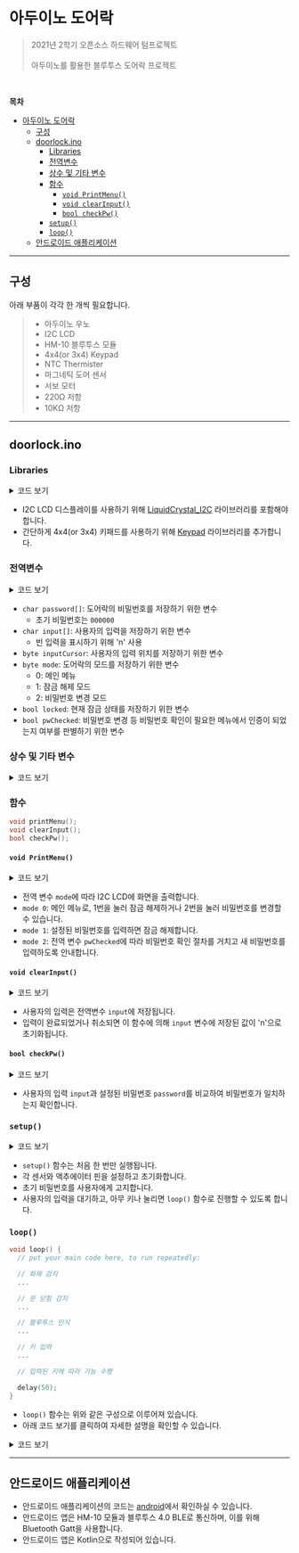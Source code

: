 # 아두이노 도어락

> 2021년 2학기 오픈소스 하드웨어 텀프로젝트
> <br><br>아두이노를 활용한 블루투스 도어락 프로젝트

<br>

**목차**
- [아두이노 도어락](#아두이노-도어락)
  - [구성](#구성)
  - [doorlock.ino](#doorlockino)
    - [Libraries](#libraries)
    - [전역변수](#전역변수)
    - [상수 및 기타 변수](#상수-및-기타-변수)
    - [함수](#함수)
      - [`void PrintMenu()`](#void-printmenu)
      - [`void clearInput()`](#void-clearinput)
      - [`bool checkPw()`](#bool-checkpw)
    - [`setup()`](#setup)
    - [`loop()`](#loop)
  - [안드로이드 애플리케이션](#안드로이드-애플리케이션)

---

## 구성
아래 부품이 각각 한 개씩 필요합니다.
>  * 아두이노 우노
>  * I2C LCD
>  * HM-10 블루투스 모듈
>  * 4x4(or 3x4) Keypad
>  * NTC Thermister
>  * 마그네틱 도어 센서
>  * 서보 모터
>  * 220Ω 저항
>  * 10KΩ 저항

---

## doorlock.ino
### Libraries

<details>
<summary>코드 보기</summary>

```c++
#include <SoftwareSerial.h>
#include <LiquidCrystal_I2C.h>
#include <Wire.h>
#include <Servo.h>
#include <Keypad.h>
```

</details>

* I2C LCD 디스플레이를 사용하기 위해 [LiquidCrystal_I2C](https://github.com/johnrickman/LiquidCrystal_I2C) 라이브러리를 포함해야 합니다.
* 간단하게 4x4(or 3x4) 키패드를 사용하기 위해 [Keypad](https://playground.arduino.cc/Code/Keypad/) 라이브러리를 추가합니다.


### 전역변수

<details>
<summary>코드 보기</summary>

```c++
char password[6] = {'0', '0', '0', '0', '0', '0'};
char input[6] = {'n', 'n', 'n', 'n', 'n', 'n'};
byte inputCursor = 0;

byte mode = 0;
bool locked = false;
bool pwChecked = false;
```

</details>

* `char password[]`: 도어락의 비밀번호를 저장하기 위한 변수
  * 초기 비밀번호는 `000000`
* `char input[]`: 사용자의 입력을 저장하기 위한 변수
  * 빈 입력을 표시하기 위해 'n' 사용
* `byte inputCursor`: 사용자의 입력 위치를 저장하기 위한 변수
* `byte mode`: 도어락의 모드를 저장하기 위한 변수
  * 0: 메인 메뉴
  * 1: 잠금 해제 모드
  * 2: 비밀번호 변경 모드
* `bool locked`: 현재 잠금 상태를 저장하기 위한 변수
* `bool pwChecked`: 비밀번호 변경 등 비밀번호 확인이 필요한 메뉴에서 인증이 되었는지 여부를 판별하기 위한 변수


### 상수 및 기타 변수

<details>
<summary>코드 보기</summary>

```c++
const int THERMAL_LIMIT = 500; // 화재 인식 범위

const byte KEY_ROWS = 4; // 키패드 열
const byte KEY_COLS = 4; // 키패드 행
// 키패드 배열
const char KEYS[KEY_ROWS][KEY_COLS] = {
  {'1', '2', '3', 'u'},
  {'4', '5', '6', 'd'},
  {'7', '8', '9', 'o'},
  {'*', '0', '#', 'x'}
};

// 핀 위치
const byte PIN_TEMPERATURE = A2;
const byte PIN_DOOR_SENSOR = 2;
const byte PIN_BT_RX = 4;
const byte PIN_BT_TX = 5;
const byte PIN_SERVO = 3;
const byte PIN_KEY_ROWS[KEY_ROWS] = {13, 12, 11, 10};
const byte PIN_KEY_COLS[KEY_COLS] = {9, 8, 7, 6};

// I2C LCD 모듈 
LiquidCrystal_I2C lcd(0x27, 16, 2);
// 블루투스 모듈
SoftwareSerial bt(PIN_BT_TX, PIN_BT_RX);
// 키패드
Keypad pad = Keypad(makeKeymap(KEYS),
                    PIN_KEY_ROWS, PIN_KEY_COLS,
                    KEY_ROWS, KEY_COLS);
// 서보모터
Servo servo;
```

</details>


### 함수
```c++
void printMenu();
void clearInput();
bool checkPw();
```

#### `void PrintMenu()`

<details>
<summary>코드 보기</summary>

```c++
void printMenu() {
  lcd.init();
  switch (mode) {
    case 0: // Main menu mode
      lcd.setCursor(1, 0);
      lcd.print("1. Unlock");
      lcd.setCursor(1, 1);
      lcd.print("2. Change PW");
      break;

    case 1: // Unlock mode
      lcd.setCursor(4, 0);
      lcd.print("Password");
      break;

    case 2: // Settings mode
      if (pwChecked) {
        lcd.setCursor(2, 0);
        lcd.print("Enter new pw");
      } else {
        lcd.setCursor(4, 0);
        lcd.print("Enter pw");
      }
      break;

  }
}
```

</details>

* 전역 변수 `mode`에 따라 I2C LCD에 화면을 출력합니다.
* `mode 0`: 메인 메뉴로, 1번을 눌러 잠금 해제하거나 2번을 눌러 비밀번호를 변경할 수 있습니다.
* `mode 1`: 설정된 비밀번호를 입력하면 잠금 해제합니다.
* `mode 2`: 전역 변수 `pwChecked`에 따라 비밀번호 확인 절차를 거치고 새 비밀번호를 입력하도록 안내합니다.

#### `void clearInput()`

<details>
<summary>코드 보기</summary>

```c++
void clearInput() {
  for (int i = 0; i < 6; i++) {
    input[i] = 'n';
  }
  inputCursor = 0;
}
```

</details>

* 사용자의 입력은 전역변수 `input`에 저장됩니다.
* 입력이 완료되었거나 취소되면 이 함수에 의해 `input` 변수에 저장된 값이 'n'으로 초기화됩니다.

#### `bool checkPw()`

<details>
<summary>코드 보기</summary>

```c++
bool checkPw() {
  bool correct = true;
  for (int i = 0; i < 6; i++) {
    if (password[i] != input[i]) {
      correct = false;
      break;
    }
  }

  return correct;
}
```

</details>

* 사용자의 입력 `input`과 설정된 비밀번호 `password`를 비교하여 비밀번호가 일치하는지 확인합니다.


### `setup()`

<details>
<summary>코드 보기</summary>

```c++
void setup() {
  // put your setup code here, to run once:

  Serial.begin(9600);

  // Initialize servo
  servo.attach(PIN_SERVO);
  servo.write(0);

  // Initiailize bluetooth
  bt.begin(9600);

  // Initialize button (proximity replacement)
  pinMode(PIN_DOOR_SENSOR, INPUT);

  lcd.init();
  lcd.backlight();
  lcd.setCursor(3, 0);
  lcd.print("PW: 000000");
  lcd.setCursor(0, 1);
  lcd.print("Press any button");

  char key;
  while (!(key = pad.getKey())) {
    delay(100);
  }

  printMenu();

}
```

</details>

* `setup()` 함수는 처음 한 번만 실행됩니다.
* 각 센서와 액추에이터 핀을 설정하고 초기화합니다.
* 초기 비밀번호를 사용자에게 고지합니다.
* 사용자의 입력을 대기하고, 아무 키나 눌리면 `loop()` 함수로 진행할 수 있도록 합니다.


### `loop()` 

```c++
void loop() {
  // put your main code here, to run repeatedly:

  // 화재 감지
  ...

  // 문 닫힘 감지
  ...

  // 블루투스 인식
  ...

  // 키 입력
  ...

  // 입력된 키에 따라 기능 수행

  delay(50);
}
```

* `loop()` 함수는 위와 같은 구성으로 이루어져 있습니다.
* 아래 코드 보기를 클릭하여 자세한 설명을 확인할 수 있습니다.

<details>
<summary>코드 보기</summary>

```c++
// 화재 감지
  int temp = analogRead(PIN_TEMPERATURE);
  if (temp > THERMAL_LIMIT) {
    locked = false;
    servo.write(0);

    delay(5000);
    return;
  }
```

* NTC Thermister에서 현재 온도를 측정하여 상수로 선언되어 있는 `THERMAL_LIMIT`의 값보다 높다면 이후의 코드를 모두 무시하고 잠금이 해제됩니다.

```c++
  // 문 닫힘 감지
  if (!digitalRead(PIN_DOOR_SENSOR) && !locked) {
    locked = true;
    servo.write(90);

    lcd.init();
    lcd.setCursor(5, 0);
    lcd.print("Locked");

    delay(1000);
    printMenu();
  }
```

* 문이 열려 있는 상태에서 마그네틱 도어 센서가 인식되면 서보모터를 동작시켜 문을 닫습니다.

```c++
  // 블루투스 인식
  if (bt.available()) {
    byte data = bt.read();
    if (data == 'u') {
      bool pass = true;
      for (int i = 0; bt.available() && i < 6; i++) {
        if (bt.read() != password[i]) {
          pass = false;
          break;
        }
      }

      if (pass) {
        servo.write(0);

        lcd.init();
        lcd.setCursor(3, 0);
        lcd.print("Bluetooth");
        lcd.setCursor(4, 1);
        lcd.print("Unlocked");

        delay(3000);
        printMenu();

      }

    } else if (data == 'l') {
      servo.write(90);

      lcd.init();
      lcd.setCursor(3, 0);
      lcd.print("Bluetooth");
      lcd.setCursor(5, 1);
      lcd.print("Locked");

      delay(1000);
      printMenu();
    }
  }
```

* 블루투스 장비로부터 수신된 메시지에 따라 동작을 수행합니다.
* `l` 명령어가 입력되면 서보모터를 90° 회전시켜 문을 잠급니다.
* `u` 명령어가 입력되면 이후 따라오는 6자리 PIN을 설정된 비밀번호와 비교하여 일치하면 잠금을 해제합니다.
  * `u012345` 가 입력된 경우, `u` 는 명령어로, `012345`는 비밀번호로 인식합니다.

```c++
char key = pad.getKey();

if (!key) {
  delay(50);
  return;
}
```

* 키패드에서 입력된 키를 저장하고, 만약 입력된 키가 없다면 `loop()` 함수로 리턴합니다.

```c++
switch (mode) {
  case 0: // Main menu mode
    ...
    break;

  case 1: // Unlock mode
    ...
    break;

  case 2: // Settings mode
    ...
    break;
}
```

* 전역 변수 `mode`에 저장된 값에 따라 다른 기능을 수행합니다.

```c++
case 0: // Main menu mode
  if (key == '1') {
      mode = 1;
      printMenu();
    } else if (key == '2') {
      mode = 2;
      printMenu();
    }
    break;
```

* 메인 메뉴에서는 입력된 키의 값에 따라 전역 변수 `mode`를 설정하고, 화면을 출력합니다.

```c++
case 1: // Unlock mode
    input[inputCursor++] = key;
    lcd.setCursor(4 + inputCursor, 1);
    lcd.print(key);

    if (inputCursor >= 6) {
      if (checkPw()) {

        locked = false;
        servo.write(0);

        lcd.init();
        lcd.setCursor(4, 0);
        lcd.print("Welcome!");
        lcd.setCursor(4, 1);
        lcd.print("Unlocked");

        delay(3000);

      } else {

        lcd.init();
        lcd.setCursor(5, 0);
        lcd.print("Wrong");
        lcd.setCursor(4, 1);
        lcd.print("Password");

        delay(1000);
      }

      // Clear input
      clearInput();
      mode = 0;
      printMenu();

    }
    break;
```

* 잠금 해제 모드에서는 사용자가 입력한 키를 전역 변수 `input`에 저장하고, 6자리가 모두 입력되었다면 설정된 비밀번호와 비교하여 잠금을 해제합니다.
  * 여기에서 사용자가 입력한 `input` 위치를 판별하는데 `inputCursor` 전역 변수가 사용됩니다.
  * 비밀번호가 올바른지, 틀린지에 따라 화면에 메시지를 출력합니다.


```c++
case 2: // Settings mode
    input[inputCursor++] = key;
    lcd.setCursor(4 + inputCursor, 1);
    lcd.print(key);

    if (inputCursor >= 6) {
      if (pwChecked) {
        pwChecked = false;

        for (int i = 0; i < 6; i++) {
          password[i] = input[i];
        }

        lcd.init();
        lcd.setCursor(4, 0);
        lcd.print("Password");
        lcd.setCursor(4, 1);
        lcd.print("Changed!");

        delay(1000);

        mode = 0;
        printMenu();

      } else {
        if (checkPw()) {
          pwChecked = true;
          printMenu();
        } else {
          pwChecked = false;

          lcd.init();
          lcd.setCursor(5, 0);
          lcd.print("Wrong");
          lcd.setCursor(4, 1);
          lcd.print("Password");

          delay(1000);

          mode = 0;
          printMenu();
        }
      }
      clearInput();
    }
    break;
```

* 잠금 해제 모드와 비슷한 동작을 수행합니다.
* 단, 비밀번호 변경 모드에서는 1차로 비밀번호를 확인한 후에 잠금을 해제하는 대신 새 비밀번호를 입력받도록 합니다.
* 새 비밀번호가 모두 입력되면 이를 전역 변수 `password`에 저장하여 비밀번호를 변경합니다.

</details>


---

## 안드로이드 애플리케이션
* 안드로이드 애플리케이션의 코드는 [android](/android/)에서 확인하실 수 있습니다.
* 안드로이드 앱은 HM-10 모듈과 블루투스 4.0 BLE로 통신하며, 이를 위해 Bluetooth Gatt을 사용합니다.
* 안드로이드 앱은 Kotlin으로 작성되어 있습니다.